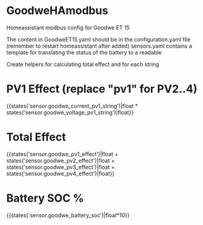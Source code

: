 # GoodweHAmodbus
Homeassistant modbus config for Goodwe ET 15

The content in GoodweET15.yaml should be in the configuration.yaml file (remember to restart homeassistant after added)
sensors.yaml contains a template for translating the status of the battery to a readable 

Create helpers for calculating total effect and for each string
# PV1 Effect (replace "pv1" for PV2..4)
{{states('sensor.goodwe_current_pv1_string')|float * states('sensor.goodwe_voltage_pv1_string')|float}}

# Total Effect
{{states('sensor.goodwe_pv1_effect')|float + states('sensor.goodwe_pv2_effect')|float + states('sensor.goodwe_pv3_effect')|float + states('sensor.goodwe_pv4_effect')|float}}

# Battery SOC %
{{states('sensor.goodwe_battery_soc')|float*10}}